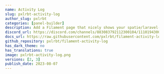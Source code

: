 ```yaml
---
name: Activity Log
slug: pxlrbt-activity-log
author_slug: pxlrbt
categories: [panel-builder]
description: Add a Filament page that nicely shows your spatie/laravel-activitylog.
discord_url: https://discord.com/channels/883083792112300104/1110194300203044934
docs_url: https://raw.githubusercontent.com/pxlrbt/filament-activity-log/main/readme.md
github_repository: pxlrbt/filament-activity-log
has_dark_theme: no
has_translations: true
image: pxlrbt-activity-log.png
versions: [2, 3]
publish_date: 2023-08-07
---
```

